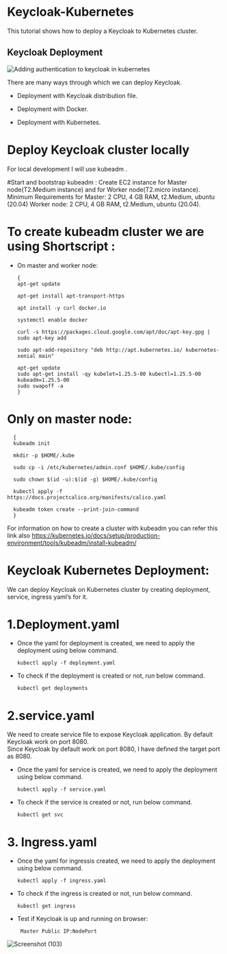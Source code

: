 
# Keycloak-Kubernetes

This tutorial shows how to deploy a Keycloak to Kubernetes cluster.

## Keycloak Deployment
![Adding authentication to keycloak in kubernetes](https://user-images.githubusercontent.com/120181043/206724316-f6b2ab2d-9897-4117-9f2f-372fba04affa.png)


There are many ways through which we can deploy Keycloak.

- Deployment with Keycloak distribution file.

- Deployment with Docker.

- Deployment with Kubernetes.

# Deploy Keycloak cluster locally
For local development I will use kubeadm . 


#Start and bootstrap kubeadm :
Create EC2 instance for Master node(T2.Medium instance) and for Worker node(T2.micro instance). 
Minimum Requirements for Master: 2 CPU, 4 GB RAM, t2.Medium, ubuntu (20.04) Worker node: 2 CPU, 4 GB RAM, t2.Medium, ubuntu (20.04).
           
#  To create kubeadm cluster we are using Shortscript :

- On master and worker node:

      {
      apt-get update

      apt-get install apt-transport-https

      apt install -y curl docker.io

      systemctl enable docker

      curl -s https://packages.cloud.google.com/apt/doc/apt-key.gpg | sudo apt-key add

      sudo apt-add-repository "deb http://apt.kubernetes.io/ kubernetes-xenial main"

      apt-get update
      sudo apt-get install -qy kubelet=1.25.5-00 kubectl=1.25.5-00 kubeadm=1.25.5-00
      sudo swapoff -a 
      }


# Only on master node:
      
      { 
      kubeadm init 

      mkdir -p $HOME/.kube

      sudo cp -i /etc/kubernetes/admin.conf $HOME/.kube/config

      sudo chown $(id -u):$(id -g) $HOME/.kube/config

      kubectl apply -f https://docs.projectcalico.org/manifests/calico.yaml

      kubeadm token create --print-join-command
      }
 For information on how to create a cluster with kubeadm you can refer this link also https://kubernetes.io/docs/setup/production-environment/tools/kubeadm/install-kubeadm/ 
# Keycloak Kubernetes Deployment:

We can deploy Keycloak on Kubernetes cluster by creating deployment, service, ingress yaml’s for it.

# 1.Deployment.yaml
- Once the yaml for deployment is created, we need to apply the deployment using below command.

      kubectl apply -f deployment.yaml

- To check if the deployment is created or not, run below command.

      kubectl get deployments

# 2.service.yaml

We need to create service file to expose Keycloak application. By default Keycloak work on port 8080.     
Since Keycloak by default work on port 8080, I have defined the target port as 8080.

- Once the yaml for service is created, we need to apply the deployment using below command.

      kubectl apply -f service.yaml  
- To check if the service is created or not, run below command.

      kubectl get svc     
# 3. Ingress.yaml
-   Once the yaml for ingressis created, we need to apply the deployment using below command.

        kubectl apply -f ingress.yaml

- To check if the ingress is created or not, run below command.

      kubectl get ingress       
      
- Test if Keycloak is up and running on browser:
        
       Master Public IP:NodePort
      
![Screenshot (103)](https://user-images.githubusercontent.com/120181043/206724852-1261f0bd-fe1e-420a-bda1-f0b1c750ecda.png)
